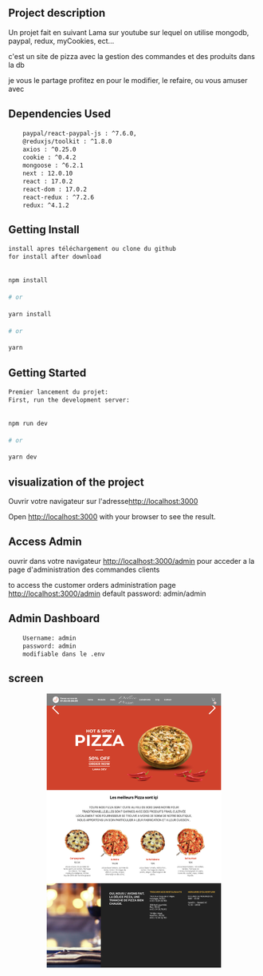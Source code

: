 ## Project description

Un projet fait en suivant Lama sur youtube sur lequel on utilise mongodb, paypal, redux, myCookies, ect...

c'est un site de pizza avec la gestion des commandes et des produits dans la db 

je vous le partage profitez en pour le modifier, le refaire, ou vous amuser avec 

## Dependencies Used
```
    paypal/react-paypal-js : ^7.6.0,
    @reduxjs/toolkit : ^1.8.0
    axios : ^0.25.0
    cookie : ^0.4.2
    mongoose : ^6.2.1
    next : 12.0.10
    react : 17.0.2
    react-dom : 17.0.2
    react-redux : ^7.2.6
    redux: ^4.1.2
```

## Getting Install 

    install apres téléchargement ou clone du github
    for install after download 
    
```bash

npm install

# or

yarn install

# or

yarn

```

## Getting Started

    Premier lancement du projet:
    First, run the development server:


```bash

npm run dev

# or

yarn dev

```
## visualization of the project

Ouvrir votre navigateur sur l'adresse[http://localhost:3000](http://localhost:3000)

Open [http://localhost:3000](http://localhost:3000) with your browser to see the result.

## Access Admin

ouvrir dans votre navigateur [http://localhost:3000/admin](http://localhost:3000/admin)
pour acceder a la page d'administration des commandes clients


to access the customer orders administration page [http://localhost:3000/admin](http://localhost:3000/admin)
default password: admin/admin

## Admin Dashboard
```
    Username: admin
    password: admin
    modifiable dans le .env
```


## screen 

<p align="center">
<img src="https://github.com/peter-centini/resto-pizza-nextjs/blob/dev/site%20pizza.jpeg" width="350" title="project img">
</p>
